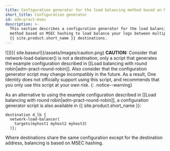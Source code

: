 ```yaml
---
title: Configuration generator for the load balancing method based on MSEC hashing
short_title: Configuration generator
id: adm-pract-msec
description: >-
  This section describes a configuration generator for the load balancing
  method based on MSEC hashing to load balance your logs between multiple
  {{ site.product.short_name }} destinations.
---
```


![]({{ site.baseurl}}/assets/images/caution.png) **CAUTION:**
Consider that network-load-balancer() is not a destination, only a script that
generates the example configuration described in
[[Load balancing with round robin|adm-pract-round-robin]].
Also consider that the configuration generator script may change incompatibly
in the future. As a result, One Identity does not officially support using
this script, and recommends that you only use this script at your own risk.
{: .notice--warning}

As an alternative to using the example configuration described in
[[Load balancing with round robin|adm-pract-round-robin]], a
configuration generator script is also available in {{ site.product.short_name }}:

```config
destination d_lb {
  network-load-balancer(
    targets(myhost1 myhost2 myhost3)
  )};
```

Where destinations share the same configuration except for the
destination address, balancing is based on MSEC hashing.

